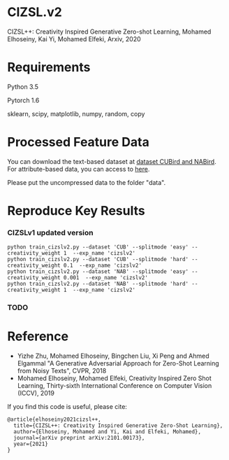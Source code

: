 # CIZSL.v2
CIZSL++: Creativity Inspired Generative Zero-shot Learning, Mohamed Elhoseiny, Kai Yi, Mohamed Elfeki, Arxiv, 2020 

# Requirements
Python 3.5

Pytorch 1.6

sklearn, scipy, matplotlib, numpy, random, copy


# Processed Feature Data 
You can download the text-based dataset at [dataset CUBird and NABird](https://www.dropbox.com/s/9qovr86kgogkl6r/CUB_NAB_Data.zip). For attribute-based data, you can access to [here](https://www.mpi-inf.mpg.de/departments/computer-vision-and-machine-learning/research/zero-shot-learning/zero-shot-learning-the-good-the-bad-and-the-ugly). 

Please put the uncompressed data to the folder "data".

# Reproduce Key Results
### CIZSLv1 updated version
```
python train_cizslv2.py --dataset 'CUB' --splitmode 'easy' --creativity_weight 1  --exp_name 'cizslv2'              
python train_cizslv2.py --dataset 'CUB' --splitmode 'hard' --creativity_weight 0.1  --exp_name 'cizslv2'                
python train_cizslv2.py --dataset 'NAB' --splitmode 'easy' --creativity_weight 0.001  --exp_name 'cizslv2'              
python train_cizslv2.py --dataset 'NAB' --splitmode 'hard' --creativity_weight 1  --exp_name 'cizslv2'
```        

### TODO

# Reference
- Yizhe Zhu, Mohamed Elhoseiny, Bingchen Liu, Xi Peng and Ahmed Elgammal "A Generative Adversarial Approach for Zero-Shot Learning from Noisy Texts", CVPR, 2018
- Mohamed Elhoseiny, Mohamed Elfeki, Creativity Inspired Zero Shot Learning, Thirty-sixth International Conference on Computer Vision (ICCV), 2019

If you find this code is useful, please cite:

```
@article{elhoseiny2021cizsl++,
  title={CIZSL++: Creativity Inspired Generative Zero-Shot Learning},
  author={Elhoseiny, Mohamed and Yi, Kai and Elfeki, Mohamed},
  journal={arXiv preprint arXiv:2101.00173},
  year={2021}
}
```






